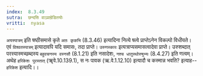```yaml
---
index:  8.3.49
sutra:  छन्दसि वाऽप्राम्रेडितयोः
vritti:  nyasa
---
```


`अयस्पात्रम्` इति षष्ठीसमासे कृते `अतः कृकभि` (8.3.46) इत्यादिना नित्ये षत्वे प्राप्तेऽनेन विकल्पो विधीयते। एवं `विश्वतस्पात्रम्` इत्यादावपि यदि समासः, तदा प्राप्ते। `उरुणस्कारः` इत्यत्राप्यसमासत्वादेवा प्राप्ते। उरुशब्दात् परस्यास्मच्छब्दस्य `बहुवचनस्य वस्नसौ` (8.1.21) इति नसादेशः, `नश्च धातुस्थोरुषुभ्यः` (8.4.27) इति णत्वम्।
अथेह `हरिकेशः पुरस्तात्` (ॠवे.10.139.1), स नः पावक (ऋ.वे.1.12.10) इत्यादौ च कस्मान्न भवति? इत्याह--`हरिकेश` इत्यादि।।


